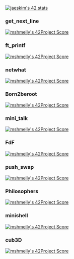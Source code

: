 [![jaeskim's 42 stats](https://badge42.herokuapp.com/api/stats/hportife)](https://github.com/JaeSeoKim/badge42)


### get_next_line  
[![mshmelly's 42Project Score](https://badge42.herokuapp.com/api/project/hportife/get_next_line)](https://github.com/JaeSeoKim/badge42)   
### ft_printf  
[![mshmelly's 42Project Score](https://badge42.herokuapp.com/api/project/hportife/ft_printf)](https://github.com/JaeSeoKim/badge42)  
### netwhat  
[![mshmelly's 42Project Score](https://badge42.herokuapp.com/api/project/hportife/netwhat)](https://github.com/JaeSeoKim/badge42)  
### Born2beroot  
[![mshmelly's 42Project Score](https://badge42.herokuapp.com/api/project/hportife/Born2beroot)](https://github.com/JaeSeoKim/badge42)  
### mini_talk  
[![mshmelly's 42Project Score](https://badge42.herokuapp.com/api/project/hportife/minitalk)](https://github.com/JaeSeoKim/badge42)  
### FdF  
[![mshmelly's 42Project Score](https://badge42.herokuapp.com/api/project/hportife/FdF)](https://github.com/JaeSeoKim/badge42)  
### push_swap 
[![mshmelly's 42Project Score](https://badge42.herokuapp.com/api/project/hportife/push_swap)](https://github.com/JaeSeoKim/badge42)
### Philosophers 
[![mshmelly's 42Project Score](https://badge42.herokuapp.com/api/project/hportife/Philosophers)](https://github.com/JaeSeoKim/badge42)
### minishell 
[![mshmelly's 42Project Score](https://badge42.herokuapp.com/api/project/hportife/minishell)](https://github.com/JaeSeoKim/badge42)
### cub3D 
[![mshmelly's 42Project Score](https://badge42.herokuapp.com/api/project/hportife/cub3d)](https://github.com/JaeSeoKim/badge42)

